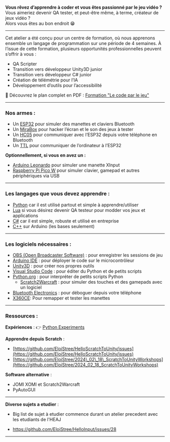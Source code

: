 

**Vous rêvez d’apprendre à coder et vous êtes passionné par le jeu vidéo ?**  
Vous aimeriez devenir QA tester, et peut-être même, à terme, créateur de jeux vidéo ?  
Alors vous êtes au bon endroit 😁  

---


Cet atelier a été conçu pour un centre de formation, où nous apprenons ensemble un langage de programmation sur une période de 4 semaines.
À l’issue de cette formation, plusieurs opportunités professionnelles peuvent s’offrir à vous :

* QA Scripter
* Transition vers développeur Unity3D junior 
* Transition vers développeur C# junior
* Création de télémétrie pour l’IA
* Développement d’outils pour l’accessibilité


📄 Découvrez le plan complet en PDF : [Formation "Le code par le jeu"](https://github.com/EloiStree/HelloInput/blob/main/OneMonthToKnowCodeByPlaying/FormationLeCodeParLeJeu.pdf)



---

### Nos armes :

* Un [ESP32](https://github.com/EloiStree/HelloInput/issues/288) pour simuler des manettes et claviers Bluetooth
* Un [MiraBox](https://github.com/EloiStree/HelloInput/issues/319) pour hacker l’écran et le son des jeux à tester
* Un [HC05](https://github.com/EloiStree/HelloInput/issues/104) pour communiquer avec l’ESP32 depuis votre téléphone en Bluetooth
* Un [TTL](https://github.com/EloiStree/HelloInput/issues/153) pour communiquer de l’ordinateur à l’ESP32

**Optionnellement, si vous en avez un :**

* [Arduino Leonardo](https://github.com/EloiStree/HelloInput/issues/38) pour simuler une manette XInput
* [Raspberry Pi Pico W](https://github.com/EloiStree/HelloInput/issues/41) pour simuler clavier, gamepad et autres périphériques via USB

---

### Les langages que vous devez apprendre :

* [Python](https://github.com/EloiStree/HelloPythonToCSharp) car il est utilisé partout et simple à apprendre/utiliser
* [Lua](https://github.com/EloiStree/HelloLua) si vous désirez devenir QA testeur pour modder vos jeux et applications
* [C#](https://github.com/EloiStree/HelloSharpForUnity3D/issues?q=Keyword%3A%20using) car il est simple, robuste et utilisé en entreprise
* [C++](https://www.youtube.com/watch?v=1ENiVwk8idM) sur Arduino (les bases seulement)

---

### Les logiciels nécessaires :

* [OBS (Open Broadcaster Software)](https://github.com/EloiStree/HelloUnityKeywordForJunior/issues/157) : pour enregistrer les sessions de jeu
* [Arduino IDE](https://github.com/EloiStree/HelloInput/issues/123) : pour déployer le code sur le microcontrôleur
* [Unity3D](https://github.com/EloiStree/HelloUnityKeywordForJunior) : pour créer nos propres outils
* [Visual Studio Code](https://github.com/EloiStree/HelloInput/issues/109) : pour éditer du Python et de petits scripts
* [Python.org](https://github.com/EloiStree/HelloInput/issues/321) : pour interpréter de petits scripts Python
  * [Scratch2Warcraft](https://github.com/EloiStree/2024_08_29_ScratchToWarcraft) : pour simuler des touches et des gamepads avec un logiciel
* [Bluetooth Electronics](https://github.com/EloiStree/HelloInput/issues/146) : pour déboguer depuis votre téléphone
* [X360CE](https://github.com/EloiStree/HelloInput/issues/247): Pour remapper et tester les manettes

---

### Ressources :

**Expériences** :
👉 [Python Experiments](https://github.com/EloiStree/PythonExperiments)

**Apprendre depuis Scratch** :

* [https://github.com/EloiStree/HelloScratchToUnity/issues](https://github.com/EloiStree/HelloScratchToUnity/issues)
* [https://github.com/EloiStree/2024\_02\_18\_ScratchToUnityWorkshops](https://github.com/EloiStree/2024_02_18_ScratchToUnityWorkshops)

**Software alternative** :
- JOMI XOMI et Scratch2Warcraft
- PyAutoGUI


-------------





**Diverse sujets a etudier** :
* Big list de sujet à etudier commence durant un atelier precedent avec les etudiants de l'HEAJ
- https://github.com/EloiStree/HelloInput/issues/28



------------------

